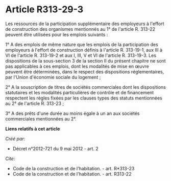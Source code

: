 # Article R313-29-3

Les ressources de la participation supplémentaire des employeurs à l'effort de construction des organismes mentionnés au 1°
de l'article R. 313-22 peuvent être utilisées pour les emplois suivants : 

1° A des emplois de même nature que les emplois de la participation des employeurs à l'effort de construction définis à
l'article R. 313-19-1, aux III à VI de l'article R. 313-19-2 et aux I, III, V et VI de l'article R. 313-19-3. Les
dispositions de la sous-section 3 de la section II du présent chapitre ne sont pas applicables à ces emplois, dont les
modalités de mise en œuvre peuvent être déterminées, dans le respect des dispositions réglementaires, par l'Union d'économie
sociale du logement ; 

2° A la souscription de titres de sociétés commerciales dont les dispositions statutaires et les modalités particulières de
contrôle et de financement respectent les règles fixées par les clauses types des statuts mentionnées au 2° de l'article R.
313-23 ; 

3° A des prêts d'une durée au moins égale à un an aux sociétés commerciales mentionnées au 2°.

**Liens relatifs à cet article**

_Créé par_:

  - Décret n°2012-721 du 9 mai 2012 - art. 2

_Cite_:

  - Code de la construction et de l'habitation. - art. R*313-23
  - Code de la construction et de l'habitation. - art. R313-22
